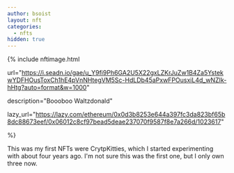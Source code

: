 ```yaml
---
author: bsoist
layout: nft
categories:
  - nfts
hidden: true
---
```

{% include nftimage.html 

url="https://i.seadn.io/gae/u_Y9fi9Ph6GA2U5X22gxLZKrJuZw1B4Za5YstekwYDFHOusToxCh1hE4pVnNHtegVM5Sc-HdLDb45aPxwFPOusxiL4d_wNZIk-hHtg?auto=format&w=1000"

description="Boooboo Waltzdonald"

lazy_url="https://lazy.com/ethereum/0x0d3b8253e644a397fc3da823bf65b8dc88673eef/0x06012c8cf97bead5deae237070f9587f8e7a266d/1023617"

%}


This was my first NFTs were CrytpKitties, which I started experimenting with about four years ago. I'm not sure this was the first one, but I only own three now. 